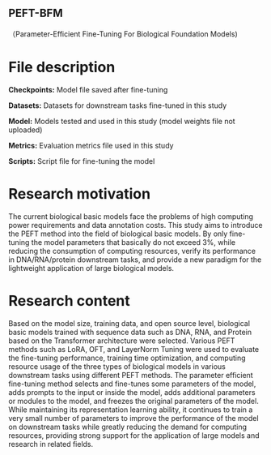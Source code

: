 ## PEFT-BFM
（Parameter-Efficient Fine-Tuning For Biological Foundation Models)
# File description
**Checkpoints:** Model file saved after fine-tuning

**Datasets:** Datasets for downstream tasks fine-tuned in this study

**Model:** Models tested and used in this study (model weights file not uploaded)

**Metrics:** Evaluation metrics file used in this study

**Scripts:** Script file for fine-tuning the model
# Research motivation
The current biological basic models face the problems of high computing power requirements and data annotation costs. This study aims to introduce the PEFT method into the field of biological basic models. By only fine-tuning the model parameters that basically do not exceed 3%, while reducing the consumption of computing resources, verify its performance in DNA/RNA/protein downstream tasks, and provide a new paradigm for the lightweight application of large biological models.
# Research content
Based on the model size, training data, and open source level, biological basic models trained with sequence data such as DNA, RNA, and Protein based on the Transformer architecture were selected. Various PEFT methods such as LoRA, OFT, and LayerNorm Tuning were used to evaluate the fine-tuning performance, training time optimization, and computing resource usage of the three types of biological models in various downstream tasks using different PEFT methods. The parameter efficient fine-tuning method selects and fine-tunes some parameters of the model, adds prompts to the input or inside the model, adds additional parameters or modules to the model, and freezes the original parameters of the model. While maintaining its representation learning ability, it continues to train a very small number of parameters to improve the performance of the model on downstream tasks while greatly reducing the demand for computing resources, providing strong support for the application of large models and research in related fields.